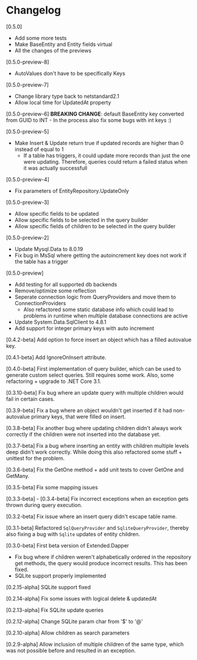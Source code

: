 # Changelog

[0.5.0]
- Add some more tests
- Make BaseEntity and Entity fields virtual
- All the changes of the previews

[0.5.0-preview-8]
- AutoValues don't have to be specifically Keys

[0.5.0-preview-7]
- Change library type back to netstandard2.1
- Allow local time for UpdatedAt property

[0.5.0-preview-6]
**BREAKING CHANGE**: default BaseEntity key converted from GUID to INT
    - In the process also fix some bugs with int keys :)

[0.5.0-preview-5]
- Make Insert & Update return true if updated records are higher than 0 instead of equal to 1
    - If a table has triggers, it could update more records than just the one were updating. Therefore, queries could
    return a failed status when it was actually successfull

[0.5.0-preview-4]
- Fix parameters of EntityRepository.UpdateOnly

[0.5.0-preview-3]
- Allow specific fields to be updated
- Allow specific fields to be selected in the query builder
- Allow specific fields of children to be selected in the query builder

[0.5.0-preview-2]
- Update Mysql.Data to 8.0.19
- Fix bug in MsSql where getting the autoincrement key does not work if the table has a trigger

[0.5.0-preview]
- Add testing for all supported db backends
- Remove/optimize some reflection
- Seperate connection logic from QueryProviders and move them to ConnectionProviders
    - Also refactored some static database info which could lead to problems in runtime when multiple database connections are active
- Update System.Data.SqlClient to 4.8.1
- Add support for integer primary keys with auto increment

[0.4.2-beta]
Add option to force insert an object which has a filled autovalue key.

[0.4.1-beta] 
Add IgnoreOnInsert attribute.

[0.4.0-beta]
First implementation of query builder, which can be used to generate custom select queries. Still requires some work. Also, some refactoring + upgrade to .NET Core 3.1.

[0.3.10-beta]
Fix bug where an update query with multiple children would fail in certain cases.

[0.3.9-beta]
Fix a bug where an object wouldn't get inserted if it had non-autovalue primary keys, that were filled on insert.

[0.3.8-beta]
Fix another bug where updating children didn't always work correctly if the children
were not inserted into the database yet.

[0.3.7-beta]
Fix a bug where inserting an entity with children multiple levels deep didn't work correctly. While doing this also refactored some stuff + unittest for the problem.

[0.3.6-beta]
Fix the GetOne<T> method + add unit tests to cover GetOne<T> and GetMany<T>.

[0.3.5-beta]
Fix some mapping issues

[0.3.3-beta] - [0.3.4-beta]
Fix incorrect exceptions when an exception gets thrown during query execution.

[0.3.2-beta] 
Fix issue where an insert query didn't escape table name.

[0.3.1-beta]
Refactored `SqlQueryProvider` and `SqliteQueryProvider`, thereby also fixing a bug with `Sqlite` updates of entity children.

[0.3.0-beta]
First beta version of Extended.Dapper

- Fix bug where if children weren't alphabetically ordered in the repository get methods, the query would produce incorrect results. This has been fixed.
- SQLite support properly implemented

[0.2.15-alpha] 
SQLite support fixed

[0.2.14-alpha] 
Fix some issues with logical delete & updatedAt

[0.2.13-alpha]
Fix SQLite update queries

[0.2.12-alpha]
Change SQLite param char from '$' to '@'

[0.2.10-alpha]
Allow children as search parameters

[0.2.9-alpha]
Allow inclusion of multiple children of the same type, which was not possible before and resulted in an exception.